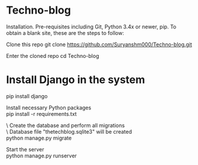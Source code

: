 # Techno-blog

Installation. Pre-requisites including Git, Python 3.4x or newer, pip. To obtain a blank site, these are the steps to follow:

Clone this repo
git clone https://github.com/Suryanshm000/Techno-blog.git

Enter the cloned repo
cd Techno-blog

# Install Django in the system
pip install django

 Install necessary Python packages \
pip install -r requirements.txt

\ Create the database and perform all migrations \
\ Database file "thetechblog.sqlite3" will be created \
python manage.py migrate

Start the server \
python manage.py runserver
